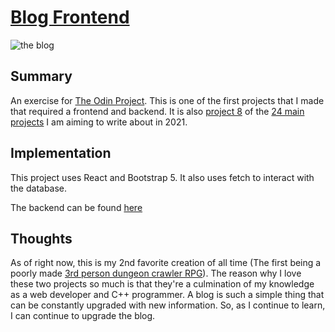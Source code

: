 # [Blog Frontend](https://anthonyargel.com/blog/#/)

![the blog](https://i.imgur.com/NsIN0Om.png)

## Summary
An exercise for [The Odin Project](https://www.theodinproject.com/home). This is one of the first projects that I made that required a frontend and backend. It is also [project 8](https://anthonyargel.com/blog/#/blog/608cdebff3022700154f8f1f) of the [24 main projects](https://anthonyargel.com/blog/#/blog/6087a2dafedb56001512312d) I am aiming to write about in 2021.

## Implementation
This project uses React and Bootstrap 5. It also uses fetch to interact with the database.

The backend can be found [here](https://github.com/anthony-argel/blog-API)

## Thoughts
As of right now, this is my 2nd favorite creation of all time (The first being a poorly made [3rd person dungeon crawler RPG](https://anthonyargel.com/blog/#/blog/6087ad62fedb560015123130)). The reason why I love these two projects so much is that they're a culmination of my knowledge as a web developer and C++ programmer. A blog is such a simple thing that can be constantly upgraded with new information. So, as I continue to learn, I can continue to upgrade the blog.
